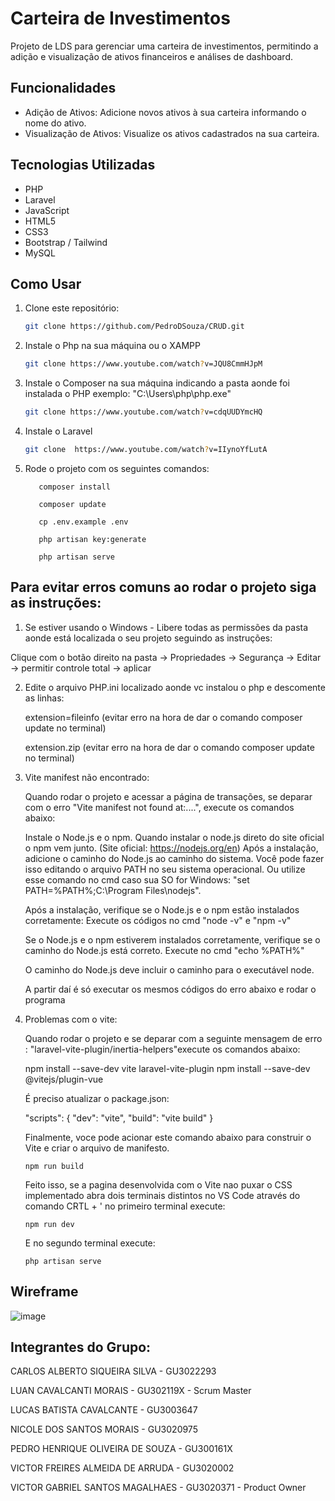 # Carteira de Investimentos

Projeto de LDS para gerenciar uma carteira de investimentos, permitindo a adição e visualização de ativos financeiros e análises de dashboard.

## Funcionalidades

- Adição de Ativos: Adicione novos ativos à sua carteira informando o nome do ativo.
- Visualização de Ativos: Visualize os ativos cadastrados na sua carteira.

## Tecnologias Utilizadas

- PHP
- Laravel
- JavaScript
- HTML5
- CSS3
- Bootstrap / Tailwind
- MySQL

## Como Usar

1. Clone este repositório:

   ```bash
   git clone https://github.com/PedroDSouza/CRUD.git

2. Instale o Php na sua máquina ou o XAMPP
    
    ```bash
   git clone https://www.youtube.com/watch?v=JQU8CmmHJpM

3. Instale o Composer na sua máquina indicando a pasta aonde foi instalada o PHP
exemplo: "C:\Users\php\php.exe"

    ```bash
    git clone https://www.youtube.com/watch?v=cdqUUDYmcHQ

4. Instale o Laravel

    ```bash
   git clone  https://www.youtube.com/watch?v=IIynoYfLutA

5. Rode o projeto com os seguintes comandos:

          composer install
        
          composer update
         
          cp .env.example .env
        
          php artisan key:generate
        
          php artisan serve
   
   
   

## Para evitar erros comuns ao rodar o projeto siga as instruções:

1. Se estiver usando o Windows - Libere todas as permissões da pasta aonde está localizada o seu projeto seguindo as instruções:

Clique com o botão direito na pasta -> Propriedades -> Segurança -> Editar -> permitir controle total -> aplicar 

2. Edite o arquivo PHP.ini localizado aonde vc instalou o php e descomente as linhas:

    extension=fileinfo  (evitar erro na hora de dar o comando composer update no terminal)

    extension.zip (evitar erro na hora de dar o comando composer update no terminal)

3. Vite manifest não encontrado:

    Quando rodar o projeto e acessar a página de transações, se deparar com o erro "Vite manifest not found at:....", execute os comandos abaixo:

    Instale o Node.js e o npm. Quando instalar o node.js direto do site oficial o npm vem junto. (Site oficial: https://nodejs.org/en)
    Após a instalação, adicione o caminho do Node.js ao caminho do sistema. Você pode fazer isso editando o arquivo PATH no seu sistema operacional.
    Ou utilize esse comando no cmd caso sua SO for Windows: "set PATH=%PATH%;C:\Program Files\nodejs".

    Após a instalação, verifique se o Node.js e o npm estão instalados corretamente:
    Execute os códigos no cmd "node -v" e "npm -v"

    Se o Node.js e o npm estiverem instalados corretamente, verifique se o caminho do Node.js está correto.
    Execute no cmd "echo %PATH%"

    O caminho do Node.js deve incluir o caminho para o executável node.

    A partir daí é só executar os mesmos códigos do erro abaixo e rodar o programa

3. Problemas com o vite:

   Quando rodar o projeto e se deparar com a seguinte mensagem de erro : "laravel-vite-plugin/inertia-helpers"execute os comandos abaixo:

    npm install --save-dev vite laravel-vite-plugin
    npm install --save-dev @vitejs/plugin-vue

   É preciso atualizar o package.json:

    "scripts": {
       "dev": "vite",
       "build": "vite build"
   }

   Finalmente, voce pode acionar este comando abaixo para construir o Vite e criar o arquivo de manifesto.

       npm run build

   Feito isso, se a pagina desenvolvida com o Vite nao puxar o CSS implementado abra dois terminais distintos no VS Code através do comando CRTL + ' no primeiro terminal execute:
   
       npm run dev

   E no segundo terminal execute:
   
       php artisan serve

## Wireframe

![image](https://github.com/PedroDSouza/CRUD/assets/99222688/c85c7342-a38f-488f-a5cc-098f0c75c7fb)


## Integrantes do Grupo:

CARLOS ALBERTO SIQUEIRA SILVA - GU3022293

LUAN CAVALCANTI MORAIS - GU302119X - Scrum Master

LUCAS BATISTA CAVALCANTE - GU3003647

NICOLE DOS SANTOS MORAIS - GU3020975 

PEDRO HENRIQUE OLIVEIRA DE SOUZA - GU300161X

VICTOR FREIRES ALMEIDA DE ARRUDA - GU3020002

VICTOR GABRIEL SANTOS MAGALHAES - GU3020371 - Product Owner
